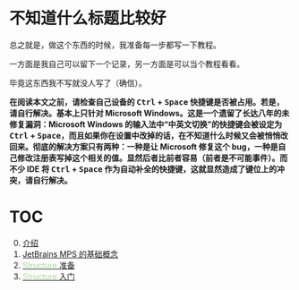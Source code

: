 # 不知道什么标题比较好

总之就是，做这个东西的时候，我准备每一步都写一下教程。

一方面是我自己可以留下一个记录，另一方面是可以当个教程看看。

毕竟这东西我不写就没人写了（确信）。

**在阅读本文之前，请检查自己设备的 <kbd>Ctrl</kbd> + <kbd>Space</kbd> 快捷键是否被占用。若是，请自行解决。基本上只针对 Microsoft Windows。这是一个遗留了长达八年的未修复漏洞：Microsoft Windows 的输入法中“中英文切换”的快捷键会被设定为 <kbd>Ctrl</kbd> + <kbd>Space</kbd>，而且如果你在设置中改掉的话，在不知道什么时候又会被悄悄改回来。彻底的解决方案只有两种：一种是让 Microsoft 修复这个 bug，一种是自己修改注册表写掉这个相关的值。显然后者比前者容易（前者是不可能事件）。而不少 IDE 将 <kbd>Ctrl</kbd> + <kbd>Space</kbd> 作为自动补全的快捷键，这就显然造成了键位上的冲突，请自行解决。**

# TOC

0. [介绍](0000-Intro.md)
1. [JetBrains MPS 的基础概念](0001-Basics_Of_JetBrains_MPS.md)
2. [<span style="color: rgb(172, 215, 155)">Structure</span> 准备](0002-Structure-Preparation.md)
3. [<span style="color: rgb(172, 215, 155)">Structure</span> 入门](0003-Structure-Elementary.md)
